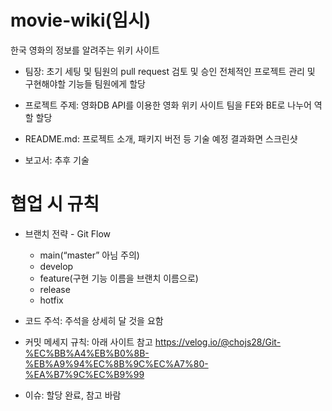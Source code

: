 # movie-wiki(임시)

한국 영화의 정보를 알려주는 위키 사이트

- 팀장:
  초기 세팅 및 팀원의 pull request 검토 및 승인
  전체적인 프로젝트 관리 및 구현해야할 기능들 팀원에게 할당

- 프로젝트 주제:
  영화DB API를 이용한 영화 위키 사이트
  팀을 FE와 BE로 나누어 역할 할당

- README.md:
  프로젝트 소개, 패키지 버전 등 기술 예정
  결과화면 스크린샷

- 보고서:
  추후 기술

# 협업 시 규칙

- 브랜치 전략 - Git Flow

  - main(“master” 아님 주의)
  - develop
  - feature(구현 기능 이름을 브랜치 이름으로)
  - release
  - hotfix

- 코드 주석:
  주석을 상세히 달 것을 요함

- 커밋 메세지 규칙:
  아래 사이트 참고
  https://velog.io/@chojs28/Git-%EC%BB%A4%EB%B0%8B-%EB%A9%94%EC%8B%9C%EC%A7%80-%EA%B7%9C%EC%B9%99

- 이슈:
  할당 완료, 참고 바람

